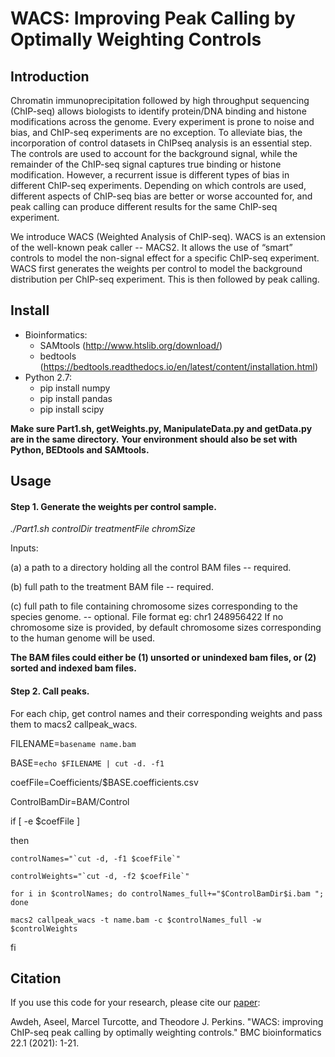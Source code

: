 # WACS: Improving Peak Calling by Optimally Weighting Controls

## Introduction 
Chromatin immunoprecipitation followed by high throughput sequencing (ChIP-seq) allows biologists to identify protein/DNA binding
and histone modifications across the genome. 
Every experiment is prone to noise and bias, and ChIP-seq experiments are no exception. To alleviate bias, the incorporation of control 
datasets in ChIPseq analysis is an essential step. The controls are used to account for the background signal, while the
remainder of the ChIP-seq signal captures true binding or histone modification. However, a recurrent issue is different types of bias 
in different ChIP-seq experiments. Depending on which controls are used, different aspects of ChIP-seq bias are better or worse accounted for, 
and peak calling can produce different results for the same ChIP-seq experiment. 

We introduce WACS (Weighted Analysis of ChIP-seq). WACS is an extension of the well-known peak caller -- MACS2. It allows the use of “smart” controls to model the non-signal effect for 
a specific ChIP-seq experiment. WACS first generates the weights per control to model the background distribution per ChIP-seq experiment. 
This is then followed by peak calling.


## Install

- Bioinformatics:
	- SAMtools (http://www.htslib.org/download/)
	- bedtools (https://bedtools.readthedocs.io/en/latest/content/installation.html)
- Python 2.7:
	- pip install numpy 
	- pip install pandas
	- pip install scipy
	
**Make sure Part1.sh, getWeights.py, ManipulateData.py and getData.py are in the same directory.**
**Your environment should also be set with Python, BEDtools and SAMtools.**
	
## Usage
#### Step 1. Generate the weights per control sample.

*./Part1.sh controlDir treatmentFile chromSize*

Inputs:

(a) a path to a directory holding all the control BAM files -- required.

(b) full path to the treatment BAM file -- required.

(c) full path to file containing chromosome sizes corresponding to the species genome.  -- optional.
File format eg:
chr1	248956422
If no chromosome size is provided, by default chromosome sizes corresponding to the human genome will be used. 

**The BAM files could either be (1) unsorted or unindexed bam files, or (2) sorted and indexed bam files.**

#### Step 2. Call peaks.

For each chip, get control names and their corresponding weights and pass them to macs2 callpeak_wacs. 

FILENAME=`basename name.bam`

BASE=`echo $FILENAME | cut -d. -f1`

coefFile=Coefficients/$BASE.coefficients.csv

ControlBamDir=BAM/Control

if [ -e $coefFile ]

then
	
	controlNames="`cut -d, -f1 $coefFile`"
	
	controlWeights="`cut -d, -f2 $coefFile`"

	for i in $controlNames; do controlNames_full+="$ControlBamDir$i.bam "; done

	macs2 callpeak_wacs -t name.bam -c $controlNames_full -w $controlWeights
fi 



## Citation
If you use this code for your research, please cite our [paper](https://bmcbioinformatics.biomedcentral.com/articles/10.1186/s12859-020-03927-2):

Awdeh, Aseel, Marcel Turcotte, and Theodore J. Perkins. "WACS: improving ChIP-seq peak calling by optimally weighting controls." BMC bioinformatics 22.1 (2021): 1-21.
